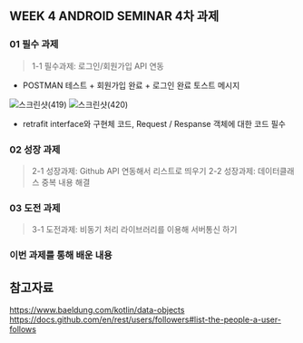 ## WEEK 4 ANDROID SEMINAR 4차 과제

### 01 필수 과제

> 1-1 필수과제: 로그인/회원가입 API 연동

- POSTMAN 테스트 + 회원가입 완료 + 로그인 완료 토스트 메시지

![스크린샷(419)](https://user-images.githubusercontent.com/90037701/168191793-45524e96-5b00-4200-b554-94b2bee6ca40.png)
![스크린샷(420)](https://user-images.githubusercontent.com/90037701/168191799-432fcbf4-8cef-474b-8c5f-8bbb9d039219.png)

- retrafit interface와 구현체 코드, Request / Respanse 객체에 대한 코드 필수

### 02 성장 과제

> 2-1 성장과제: Github API 연동해서 리스트로 띄우기
> 2-2 성장과제: 데이터클래스 중복 내용 해결

### 03 도전 과제

> 3-1 도전과제: 비동기 처리 라이브러리를 이용해 서버통신 하기

### 이번 과제를 통해 배운 내용

## __참고자료__

https://www.baeldung.com/kotlin/data-objects
https://docs.github.com/en/rest/users/followers#list-the-people-a-user-follows
       
